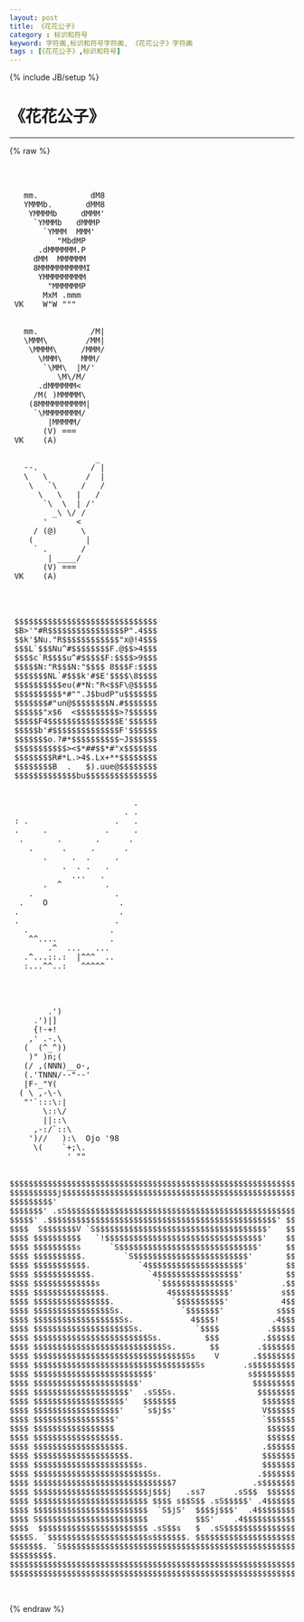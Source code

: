 ```yaml
---
layout: post
title: 《花花公子》
category : 标识和符号
keyword: 字符画,标识和符号字符画, 《花花公子》字符画
tags : [《花花公子》,标识和符号]
---
```

{% include JB/setup %}
# 《花花公子》
---
{% raw %}
<pre>



   mm.           dM8
   YMMMb.       dMM8
    YMMMMb     dMMM&#039;
     `YMMMb   dMMMP
       `YMMM  MMM&#039;
          &quot;MbdMP
      .dMMMMMM.P
     dMM  MMMMMM
     8MMMMMMMMMMI
      YMMMMMMMMM
        &quot;MMMMMMP
       MxM .mmm
 VK    W&quot;W &quot;&quot;&quot;


   mm.           /M|
   \MMM\        /MM|
    \MMMM\     /MMM/
      \MMM\    MMM/
       `\MM\  |M/&#039;
          \M\/M/
      .dMMMMMM&lt;
     /M( )MMMMM\
    (8MMMMMMMMMM|
     `\MMMMMMMM/
        |MMMMM/
       (V) ===
 VK    (A)

                  _
   --.           / |
   \   \        /  |
    \   `\     /   /
      \   \   |   /
       `\  \  | /&#039;
         _\ \/ /
       &#039;      &lt;
     / (@)     \
    (           |
     ` .       /
        | ____/
       (V) ===
 VK    (A)




 $$$$$$$$$$$$$$$$$$$$$$$$$$$$$$
 $B&gt;&#039;&quot;#R$$$$$$$$$$$$$$$$P&quot;.4$$$
 $$k&#039;$Nu.&quot;R$$$$$$$$$$$$&quot;x@!4$$$
 $$$L`$$$Nu^#$$$$$$$$F.@$$&gt;4$$$
 $$$$c`R$$$$u^#$$$$$F:$$$$&gt;9$$$
 $$$$$N:&quot;R$$$N:&quot;$$$$ 8$$$F:$$$$
 $$$$$$$NL`#$$$k&#039;#$E&#039;$$$$\8$$$$
 $$$$$$$$$$eu(#*N:&quot;R&lt;$$F\@$$$$$
 $$$$$$$$$$*#&quot;&quot;.J$budP&quot;u$$$$$$$
 $$$$$$$#&quot;un@$$$$$$$$N.#$$$$$$$
 $$$$$$&quot;x$6  &lt;$$$$$$$$$&gt;?$$$$$$
 $$$$$F4$$$$$$$$$$$$$$$E&#039;$$$$$$
 $$$$$b&#039;#$$$$$$$$$$$$$$F&#039;$$$$$$
 $$$$$$$o.?#*$$$$$$$$$$~J$$$$$$
 $$$$$$$$$$$&gt;&lt;$*##$$*#&quot;x$$$$$$$
 $$$$$$$$R#*L.&gt;4$.Lx+**$$$$$$$$
 $$$$$$$$B  .   $).uue@$$$$$$$$
 $$$$$$$$$$$$$bu$$$$$$$$$$$$$$$


                          .
                        . .
 : .                  .   .
 .     .            .     .
  .       .       .      .
    .      .     .      .
       .     .  .     .
           .  . .   .
             ...   .
       .  ^         .
    .                 .
  .    O               .
 .                     .
 .                    .
   .                 .
    ^^....           .
        .^  ...   ...
   .^...::.:  |^^^  ..
   :...^^..:   ^^^^^




        .&#039;)
     .&#039;)|]
     {!-+!
    ,&#039; .-.\
   (  (^_^))
    )&quot; )n;(
   (/ ,(NNN)__o-,
   (.&#039;TNNN/--&quot;--&#039;
   |F-_&quot;Y(
  ( \ ,-\-\
   &quot;&#039;`:::\:|
       \::\/
       ||::\
     ,-:/`::\
    &#039;)//   ):\  Ojo &#039;98
     \(    `+;\.
            &#039; &quot;&quot;


$$$$$$$$$$$$$$$$$$$$$$$$$$$$$$$$$$$$$$$$$$$$$$$$$$$$$$$$$$$$$$$$$$$$$$$$$$$$
$$$$$$$$$$j$$$$$$$$$$$$$$$$$$$$$$$$$$$$$$$$$$$$$$$$$$$$$$$$$$$$$$j$$$$$$$$$$
$$$$$$$$$&#039;                                                        `$$$$$$$$$
$$$$$$$&#039; .sS$$$$$$$$$$$$$$$$$$$$$$$$$$$$$$$$$$$$$$$$$$$$$$$$$$$$Ss. `$$$$$$$
$$$$$&#039; .$$$$$$$$$$$$$$$$$$$$$$$$$$$$$$$$$$$$$$$$$$$$$$$$&#039; $$$$$$$$$$. `$$$$$
$$$$  S$$$$$$$V `S$$$$$$$$$$$$$$$$$$$$$$$$$$$$$$$$$$$$&#039;   $$$$$$$$$$$S  $$$$
$$$$ $$$$$$$$$$   `!$$$$$$$$$$$$$$$$$$$$$$$$$$$$$$$$$&#039;    $$$$$$$$$$$$$ $$$$
$$$$ $$$$$$$$$s      `S$$$$$$$$$$$$$$$$$$$$$$$$$$$$$&#039;     $$$$$$$$$$$$$ $$$$
$$$$ $$$$$$$$$$.        `S$$$$$$$$$$$$$$$$$$$$$$$$&#039;       $$$$$$$$$$$$$ $$$$
$$$$ $$$$$$$$$$$.          `4$$$$$$$$$$$$$$$$$$$$&#039;        $$$$$$$$$$$$$ $$$$
$$$$ $$$$$$$$$$$$.           `4$$$$$$$$$$$$$$$$$&#039;         $$$$$$$$$$$$$ $$$$
$$$$ $$$$$$$$$$$$$s            `$$$$$$$$$$$$$$$&#039;         .$$$$$$$$$$$$$ $$$$
$$$$ $$$$$$$$$$$$$$$.            4$$$$$$$$$$$$&#039;          s$$$$$$$$$$$$$ $$$$
$$$$ $$$$$$$$$$$$$$$$.            `$$$$$$$$$$&#039;           4$$$$$$$$$$$$$ $$$$
$$$$ $$$$$$$$$$$$$$$$Ss.            `$$$$$$$&#039;           s$$$$$$$$$$$$$$ $$$$
$$$$ $$$$$$$$$$$$$$$$$$Ss.            4$$$$!           .4$$$$$$$$$$$$$$ $$$$
$$$$ $$$$$$$$$$$$$$$$$$$$Ss.           `$$$$          .$$$$$$$$$$$$$$$$ $$$$
$$$$ $$$$$$$$$$$$$$$$$$$$$$$$Ss.         $$$         .$$$$$$$$$$$$$$$$$ $$$$
$$$$ $$$$$$$$$$$$$$$$$$$$$$$$$$$Ss.       $$        .$$$$$$$$$$$$$$$$$$ $$$$
$$$$ $$$$$$$$$$$$$$$$$$$$$$$$$$$$$$$$Ss    V       .$$$$$$$$$$$$$$$$$$$ $$$$
$$$$ $$$$$$$$$$$$$$$$$$$$$$$$$$$$$$$$$$Ss        .s$$$$$$$$$$$$$$$$$$$$ $$$$
$$$$ $$$$$$$$$$$$$$$$$$$$$$$$$&#039;                   s$$$$$$$$$$$$$$$$$$$$ $$$$
$$$$ $$$$$$$$$$$$$$$$$$$$$$&#039;                       $$$$$$$$$$$$$$$$$$$$ $$$$
$$$$ $$$$$$$$$$$$$$$$$$$$&#039;  .sS$Ss.                 $$$$$$$$$$$$$$$$$$$ $$$$
$$$$ $$$$$$$$$$$$$$$$$$$&#039;   $$$$$$$                  $$$$$$$$$$$$$$$$$$ $$$$
$$$$ $$$$$$$$$$$$$$$$$$&#039;    `s$j$s&#039;                  V$$$$$$$$$$$$$$$$$ $$$$
$$$$ $$$$$$$$$$$$$$$$$&#039;                              `$$$$$$$$$$$$$$$$$ $$$$
$$$$ $$$$$$$$$$$$$$$$$                                $$$$$$$$$$$$$$$$$ $$$$
$$$$ $$$$$$$$$$$$$$$$$$.                              $$$$$$$$$$$$$$$$$ $$$$
$$$$ $$$$$$$$$$$$$$$$$$$.                            .$$$$$$$$$$$$$$$$$ $$$$
$$$$ $$$$$$$$$$$$$$$$$$$$.                           $$$$$$$$$$$$$$$$$$ $$$$
$$$$ $$$$$$$$$$$$$$$$$$$$$$s.                        $$$$$$$$$$$$$$$$$$ $$$$
$$$$ $$$$$$$$$$$$$$$$$$$$$$$$Ss.                    .$$$$$$$$$$$$$$$$$$ $$$$
$$$$ $$$$$$$$$$$$$$$$$$$$$$$$$$$$$7                .s$$$$$$$$$$$$$$$$$$ $$$$
$$$$ $$$$$$$$$$$$$$$$$$$$$$$$j$$$j   .ss7      .sS$$  $$$$$$$$$$$$$$$$$ $$$$
$$$$ $$$$$$$$$$$$$$$$$$$$$$$$ $$$$ s$$S$$ .sS$$$$$&#039; .4$$$$$$$$$$$$$$$$$ $$$$
$$$$ $$$$$$$$$$$$$$$$$$$$$$$$  `S$jS&#039;  $$$$j$$$&#039;  .4$$$$$$$$$$$$$$$$$$$ $$$$
$$$$ S$$$$$$$$$$$$$$$$$$$$$$$          $$S&#039;    .4$$$$$$$$$$$$$$$$$$$$$S $$$$
$$$$  $$$$$$$$$$$$$$$$$$$$$$$ .sS$$s   $  .sS$$$$$$$$$$$$$$$$$$$$$$$$$  $$$$
$$$$S. `$$$$$$$$$$$$$$$$$$$$$s$$$$$$$. $$$$$$$$$$$$$$$$$$$$$$$$$$$$$&#039; .S$$$$
$$$$$$$. `S$$$$$$$$$$$$$$$$$$$$$$$$$$$$$$$$$$$$$$$$$$$$$$$$$$$$$$S&#039; .s$$$$$$
$$$$$$$$$.                                                        .$$$$$$$$$
$$$$$$$$$$$$$$$$$$$$$$$$$$$$$$$$$$$$$$$$$$$$$$$$$$$$$$$$$$$$$$$$$$$$$[dp]$$$
$$$$$$$$$$$$$$$$$$$$$$$$$$$$$$$$$$$$$$$$$$$$$$$$$$$$$$$$$$$$$$$$$$$$$$$$$$$$

 </pre>
{% endraw %}
